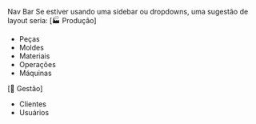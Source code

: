 Nav Bar
Se estiver usando uma sidebar ou dropdowns, uma sugestão de layout seria:
[🏭 Produção]
   - Peças
   - Moldes
   - Materiais
   - Operações
   - Máquinas

[🧾 Gestão]
   - Clientes
   - Usuários
